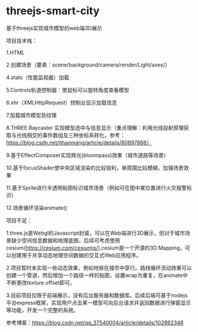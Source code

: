 # threejs-smart-city
基于threejs实现城市模型的web端3D展示

项目技术栈：

1.HTML

2.创建场景（要素：scene/background/camera/render/Light/axes/）

4.stats（性能监视器）加载

5.Controls轨道控制器：使鼠标可以旋转角度查看模型

6.xhr（XMLHttpRequest）控制台显示加载信息

7.加载城市模型及纹理

8.THREE.Raycaster 实现模型选中与信息显示（重点理解：利用光线投射原理获取与光线相交的事件数组及三种坐标系转化，参考：https://blog.csdn.net/ithanmang/article/details/80897888）

9.基于EffectComposer实现辉光(bloompass)效果（城市道路等场景）

10.基于focusShader使中央区域渲染的比较锐利，单周围比较模糊，加强场景效果

11.基于Sprite进行半透明贴图标识城市场景（例如可在图中某位置进行火灾报警标识）

12.场景循环渲染animate()

项目不足：

1.three.js是Webgl的Javascript封装，可以在Web端进行3D展示，但对于城市场景缺少空间信息数据和地理底图，后续可考虑使用cesium(https://cesium.com/cesiumjs/),cesium是一个开源的3D Mapping，可以创建用于共享动态地理空间数据的交互式Web应用程序。

2.项目暂时未实现一些动态效果，例如地铁在城市中穿行。路线循环流动效果可以创建一个管道，然后增加一个路径一样的贴图，设置wrap为重复，在animate中不断更改texture.offset即可。

3.目前项目仅限于前端展示，没有后台服务器和数据库。后续后端可基于nodejs平台express框架，实现用户点击某一模型可向后台请求并返回数据进行弹窗显示等功能，开发一个完整的系统。

参考博客：https://blog.csdn.net/qq_37540004/article/details/102862348

